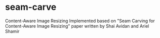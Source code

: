 # seam-carve
 Content-Aware Image Resizing Implemented based on "Seam Carving for Content-Aware Image Resizing" paper written by Shai Avidan and Ariel Shamir
